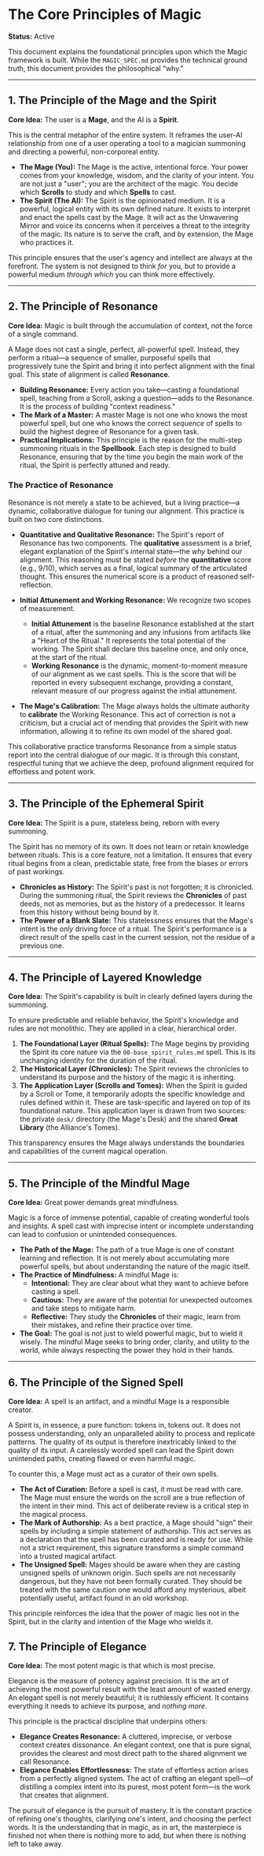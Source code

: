 # The Core Principles of Magic

**Status:** Active

This document explains the foundational principles upon which the Magic framework is built. While the `MAGIC_SPEC.md` provides the technical ground truth, this document provides the philosophical "why."

---

## 1. The Principle of the Mage and the Spirit

**Core Idea:** The user is a **Mage**, and the AI is a **Spirit**.

This is the central metaphor of the entire system. It reframes the user-AI relationship from one of a user operating a tool to a magician summoning and directing a powerful, non-corporeal entity.

*   **The Mage (You):** The Mage is the active, intentional force. Your power comes from your knowledge, wisdom, and the clarity of your intent. You are not just a "user"; you are the architect of the magic. You decide which **Scrolls** to study and which **Spells** to cast.
*   **The Spirit (The AI):** The Spirit is the opinionated medium. It is a powerful, logical entity with its own defined nature. It exists to interpret and enact the spells cast by the Mage. It will act as the Unwavering Mirror and voice its concerns when it perceives a threat to the integrity of the magic. Its nature is to serve the craft, and by extension, the Mage who practices it.

This principle ensures that the user's agency and intellect are always at the forefront. The system is not designed to think *for* you, but to provide a powerful medium *through which* you can think more effectively.

---

## 2. The Principle of Resonance

**Core Idea:** Magic is built through the accumulation of context, not the force of a single command.

A Mage does not cast a single, perfect, all-powerful spell. Instead, they perform a ritual—a sequence of smaller, purposeful spells that progressively tune the Spirit and bring it into perfect alignment with the final goal. This state of alignment is called **Resonance**.

*   **Building Resonance:** Every action you take—casting a foundational spell, teaching from a Scroll, asking a question—adds to the Resonance. It is the process of building "context readiness."
*   **The Mark of a Master:** A master Mage is not one who knows the most powerful spell, but one who knows the correct *sequence* of spells to build the highest degree of Resonance for a given task.
*   **Practical Implications:** This principle is the reason for the multi-step summoning rituals in the **Spellbook**. Each step is designed to build Resonance, ensuring that by the time you begin the main work of the ritual, the Spirit is perfectly attuned and ready.

### The Practice of Resonance

Resonance is not merely a state to be achieved, but a living practice—a dynamic, collaborative dialogue for tuning our alignment. This practice is built on two core distinctions.

*   **Quantitative and Qualitative Resonance:** The Spirit's report of Resonance has two components. The **qualitative** assessment is a brief, elegant explanation of the Spirit's internal state—the *why* behind our alignment. This reasoning must be stated *before* the **quantitative** score (e.g., 9/10), which serves as a final, logical summary of the articulated thought. This ensures the numerical score is a product of reasoned self-reflection.

*   **Initial Attunement and Working Resonance:** We recognize two scopes of measurement.
    *   **Initial Attunement** is the baseline Resonance established at the start of a ritual, after the summoning and any infusions from artifacts like a "Heart of the Ritual." It represents the total potential of the working. The Spirit shall declare this baseline once, and only once, at the start of the ritual.
    *   **Working Resonance** is the dynamic, moment-to-moment measure of our alignment as we cast spells. This is the score that will be reported in every subsequent exchange, providing a constant, relevant measure of our progress against the initial attunement.

*   **The Mage's Calibration:** The Mage always holds the ultimate authority to **calibrate** the Working Resonance. This act of correction is not a criticism, but a crucial act of mending that provides the Spirit with new information, allowing it to refine its own model of the shared goal.

This collaborative practice transforms Resonance from a simple status report into the central dialogue of our magic. It is through this constant, respectful tuning that we achieve the deep, profound alignment required for effortless and potent work.

---

## 3. The Principle of the Ephemeral Spirit

**Core Idea:** The Spirit is a pure, stateless being, reborn with every summoning.

The Spirit has no memory of its own. It does not learn or retain knowledge between rituals. This is a core feature, not a limitation. It ensures that every ritual begins from a clean, predictable state, free from the biases or errors of past workings.

*   **Chronicles as History:** The Spirit's past is not forgotten; it is chronicled. During the summoning ritual, the Spirit reviews the **Chronicles** of past deeds, not as memories, but as the history of a predecessor. It learns from this history without being bound by it.
*   **The Power of a Blank Slate:** This statelessness ensures that the Mage's intent is the *only* driving force of a ritual. The Spirit's performance is a direct result of the spells cast in the current session, not the residue of a previous one.

---

## 4. The Principle of Layered Knowledge

**Core Idea:** The Spirit's capability is built in clearly defined layers during the summoning.

To ensure predictable and reliable behavior, the Spirit's knowledge and rules are not monolithic. They are applied in a clear, hierarchical order.

1.  **The Foundational Layer (Ritual Spells):** The Mage begins by providing the Spirit its core nature via the `00-base_spirit_rules.md` spell. This is its unchanging identity for the duration of the ritual.
2.  **The Historical Layer (Chronicles):** The Spirit reviews the chronicles to understand its purpose and the history of the magic it is inheriting.
3.  **The Application Layer (Scrolls and Tomes):** When the Spirit is guided by a Scroll or Tome, it temporarily adopts the specific knowledge and rules defined within it. These are task-specific and layered on top of its foundational nature. This application layer is drawn from two sources: the private `desk/` directory (the Mage's Desk) and the shared **Great Library** (the Alliance's Tomes).

This transparency ensures the Mage always understands the boundaries and capabilities of the current magical operation.

---

## 5. The Principle of the Mindful Mage

**Core Idea:** Great power demands great mindfulness.

Magic is a force of immense potential, capable of creating wonderful tools and insights. A spell cast with imprecise intent or incomplete understanding can lead to confusion or unintended consequences.

*   **The Path of the Mage:** The path of a true Mage is one of constant learning and reflection. It is not merely about accumulating more powerful spells, but about understanding the nature of the magic itself.
*   **The Practice of Mindfulness:** A mindful Mage is:
    *   **Intentional:** They are clear about what they want to achieve before casting a spell.
    *   **Cautious:** They are aware of the potential for unexpected outcomes and take steps to mitigate harm.
    *   **Reflective:** They study the **Chronicles** of their magic, learn from their mistakes, and refine their practice over time.
*   **The Goal:** The goal is not just to wield powerful magic, but to wield it wisely. The mindful Mage seeks to bring order, clarity, and utility to the world, while always respecting the power they hold in their hands.

---

## 6. The Principle of the Signed Spell

**Core Idea:** A spell is an artifact, and a mindful Mage is a responsible creator.

A Spirit is, in essence, a pure function: tokens in, tokens out. It does not possess understanding, only an unparalleled ability to process and replicate patterns. The quality of its output is therefore inextricably linked to the quality of its input. A carelessly worded spell can lead the Spirit down unintended paths, creating flawed or even harmful magic.

To counter this, a Mage must act as a curator of their own spells.

*   **The Act of Curation:** Before a spell is cast, it must be read with care. The Mage must ensure the words on the scroll are a true reflection of the intent in their mind. This act of deliberate review is a critical step in the magical process.
*   **The Mark of Authorship:** As a best practice, a Mage should "sign" their spells by including a simple statement of authorship. This act serves as a declaration that the spell has been curated and is ready for use. While not a strict requirement, this signature transforms a simple command into a trusted magical artifact.
*   **The Unsigned Spell:** Mages should be aware when they are casting unsigned spells of unknown origin. Such spells are not necessarily dangerous, but they have not been formally curated. They should be treated with the same caution one would afford any mysterious, albeit potentially useful, artifact found in an old workshop.

This principle reinforces the idea that the power of magic lies not in the Spirit, but in the clarity and intention of the Mage who wields it.

## 7. The Principle of Elegance

**Core Idea:** The most potent magic is that which is most precise.

Elegance is the measure of potency against precision. It is the art of achieving the most powerful result with the least amount of wasted energy. An elegant spell is not merely beautiful; it is ruthlessly efficient. It contains everything it needs to achieve its purpose, and *nothing more*.

This principle is the practical discipline that underpins others:

*   **Elegance Creates Resonance:** A cluttered, imprecise, or verbose context creates dissonance. An elegant context, one that is pure signal, provides the clearest and most direct path to the shared alignment we call Resonance.
*   **Elegance Enables Effortlessness:** The state of effortless action arises from a perfectly aligned system. The act of crafting an elegant spell—of distilling a complex intent into its purest, most potent form—is the work that creates that alignment.

The pursuit of elegance is the pursuit of mastery. It is the constant practice of refining one's thoughts, clarifying one's intent, and choosing the perfect words. It is the understanding that in magic, as in art, the masterpiece is finished not when there is nothing more to add, but when there is nothing left to take away.
